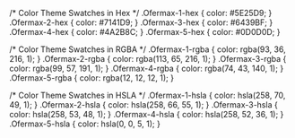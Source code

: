 /* Color Theme Swatches in Hex */
.Ofermax-1-hex { color: #5E25D9; }
.Ofermax-2-hex { color: #7141D9; }
.Ofermax-3-hex { color: #6439BF; }
.Ofermax-4-hex { color: #4A2B8C; }
.Ofermax-5-hex { color: #0D0D0D; }

/* Color Theme Swatches in RGBA */
.Ofermax-1-rgba { color: rgba(93, 36, 216, 1); }
.Ofermax-2-rgba { color: rgba(113, 65, 216, 1); }
.Ofermax-3-rgba { color: rgba(99, 57, 191, 1); }
.Ofermax-4-rgba { color: rgba(74, 43, 140, 1); }
.Ofermax-5-rgba { color: rgba(12, 12, 12, 1); }

/* Color Theme Swatches in HSLA */
.Ofermax-1-hsla { color: hsla(258, 70, 49, 1); }
.Ofermax-2-hsla { color: hsla(258, 66, 55, 1); }
.Ofermax-3-hsla { color: hsla(258, 53, 48, 1); }
.Ofermax-4-hsla { color: hsla(258, 52, 36, 1); }
.Ofermax-5-hsla { color: hsla(0, 0, 5, 1); }

